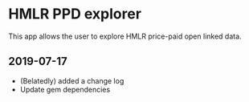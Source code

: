 # HMLR PPD explorer

This app allows the user to explore HMLR price-paid open
linked data.

## 2019-07-17
- (Belatedly) added a change log
- Update gem dependencies
